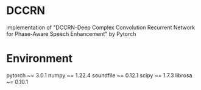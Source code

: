 # DCCRN
implementation of "DCCRN-Deep Complex Convolution Recurrent Network for Phase-Aware Speech Enhancement" by Pytorch

# Environment
pytorch ~= 3.0.1
numpy ~= 1.22.4
soundfile ~= 0.12.1
scipy ~= 1.7.3
librosa ~= 0.10.1
